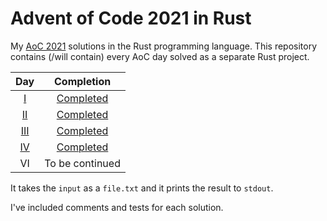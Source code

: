 # Advent of Code 2021 in Rust
My [AoC 2021][aoc-2021] solutions in the Rust programming language.
This repository contains (/will contain) every AoC day solved as a separate Rust project.



| Day               | Completion                      |
| :---------------: | :-----------------------------: |
| [I][aoc-2021-1]   | [Completed](./day1/src/lib.rs)  |
| [II][aoc-2021-2]  | [Completed](./day2/src/lib.rs)  |
| [III][aoc-2021-3] | [Completed](./day3/src/lib.rs)  |
| [IV][aoc-2021-4]  | [Completed](./day4/src/lib.rs)  |
| VI                | To be continued                 |

It takes the `input` as a `file.txt` and it prints the result to `stdout`.

I've included comments and tests for each solution.

[aoc-2021]: https://adventofcode.com/2021
[aoc-2021-1]: https://adventofcode.com/2021/day/1
[aoc-2021-2]: https://adventofcode.com/2021/day/2
[aoc-2021-3]: https://adventofcode.com/2021/day/3
[aoc-2021-4]: https://adventofcode.com/2021/day/4